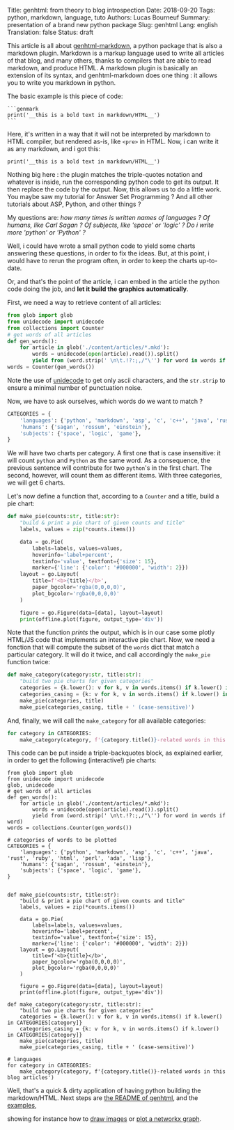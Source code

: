 Title: genhtml: from theory to blog introspection
Date: 2018-09-20
Tags: python, markdown, language, tuto
Authors: Lucas Bourneuf
Summary: presentation of a brand new python package
Slug: genhtml
Lang: english
Translation: false
Status: draft

This article is all about [genhtml-markdown](https://github.com/aluriak/genhtml-markdown), a python package that is also a markdown plugin.
Markdown is a markup language used to write all articles of that blog, and many others, thanks to compilers that are able to read markdown, and produce HTML.
A markdown plugin is basically an extension of its syntax, and genhtml-markdown does one thing : it allows you to write you markdown in python.

The basic example is this piece of code:

    ```genmark
    print('__this is a bold text in markdown/HTML__')
    ```

Here, it's written in a way that it will not be interpreted by markdown to HTML compiler, but rendered as-is, like `<pre>` in HTML.
Now, i can write it as any markdown, and i got this:

```genmark
print('__this is a bold text in markdown/HTML__')
```

Nothing big here : the plugin matches the triple-quotes notation and whatever is inside, run the corresponding python code to get its output. It then replace the code by the output.
Now, this allows us to do a little work. You maybe saw my tutorial for Answer Set Programming ? And all other tutorials about ASP, Python, and other things ?

My questions are: *how many times is written names of languages ? Of humans, like Carl Sagan ? Of subjects, like 'space' or 'logic' ? Do i write more 'python' or 'Python' ?*

Well, i could have wrote a small python code to yield some charts answering these questions, in order to fix the ideas.
But, at this point, i would have to rerun the program often, in order to keep the charts up-to-date.

Or, and that's the point of the article, i can embed in the article the python code doing the job, and **let it build the graphics automatically**.

First, we need a way to retrieve content of all articles:

```python
from glob import glob
from unidecode import unidecode
from collections import Counter
# get words of all articles
def gen_words():
    for article in glob('./content/articles/*.mkd'):
        words = unidecode(open(article).read()).split()
        yield from (word.strip(' \n\t.!?:;,/"\'') for word in words if word)
words = Counter(gen_words())
```

Note the use of [unidecode](https://pypi.org/project/Unidecode/) to get only ascii characters,
and the `str.strip` to ensure a minimal number of punctuation noise.

Now, we have to ask ourselves, which words do we want to match ?

```python
CATEGORIES = {
    'languages': {'python', 'markdown', 'asp', 'c', 'c++', 'java', 'rust', 'ruby', 'html', 'perl', 'ada', 'lisp'},
    'humans': {'sagan', 'rossum', 'einstein'},
    'subjects': {'space', 'logic', 'game'},
}
```

We will have two charts per category. A first one that is case insensitive: it will count `python` and `Python` as the same word. As a consequence, the previous sentence will contribute for two `python`'s in the first chart. The second, however, will count them as different items.
With three categories, we will get 6 charts.

Let's now define a function that, according to a `Counter` and a title, build a pie chart:

```python
def make_pie(counts:str, title:str):
    "build & print a pie chart of given counts and title"
    labels, values = zip(*counts.items())

    data = go.Pie(
        labels=labels, values=values,
        hoverinfo='label+percent',
        textinfo='value', textfont={'size': 15},
        marker={'line': {'color': '#000000', 'width': 2}})
    layout = go.Layout(
        title=f'<b>{title}</b>',
        paper_bgcolor='rgba(0,0,0,0)',
        plot_bgcolor='rgba(0,0,0,0)'
    )

    figure = go.Figure(data=[data], layout=layout)
    print(offline.plot(figure, output_type='div'))
```

Note that the function *prints* the output, which is in our case some plotly HTML/JS code that implements an interactive pie chart.
Now, we need a fonction that will compute the subset of the `words` dict that match a particular category. It will do it twice, and call accordingly the `make_pie` function twice:

```python
def make_category(category:str, title:str):
    "build two pie charts for given categories"
    categories = {k.lower(): v for k, v in words.items() if k.lower() in CATEGORIES[category]}
    categories_casing = {k: v for k, v in words.items() if k.lower() in CATEGORIES[category]}
    make_pie(categories, title)
    make_pie(categories_casing, title + ' (case-sensitive)')
```

And, finally, we will call the `make_category` for all available categories:

```python
for category in CATEGORIES:
    make_category(category, f'{category.title()}-related words in this blog articles')
```

This code can be put inside a triple-backquotes block, as explained earlier, in order to get the following (interactive!) pie charts:

```genmark interpret=both
from glob import glob
from unidecode import unidecode
glob, unidecode
# get words of all articles
def gen_words():
    for article in glob('./content/articles/*.mkd'):
        words = unidecode(open(article).read()).split()
        yield from (word.strip(' \n\t.!?:;,/"\'') for word in words if word)
words = collections.Counter(gen_words())

# categories of words to be plotted
CATEGORIES = {
    'languages': {'python', 'markdown', 'asp', 'c', 'c++', 'java', 'rust', 'ruby', 'html', 'perl', 'ada', 'lisp'},
    'humans': {'sagan', 'rossum', 'einstein'},
    'subjects': {'space', 'logic', 'game'},
}


def make_pie(counts:str, title:str):
    "build & print a pie chart of given counts and title"
    labels, values = zip(*counts.items())

    data = go.Pie(
        labels=labels, values=values,
        hoverinfo='label+percent',
        textinfo='value', textfont={'size': 15},
        marker={'line': {'color': '#000000', 'width': 2}})
    layout = go.Layout(
        title=f'<b>{title}</b>',
        paper_bgcolor='rgba(0,0,0,0)',
        plot_bgcolor='rgba(0,0,0,0)'
    )

    figure = go.Figure(data=[data], layout=layout)
    print(offline.plot(figure, output_type='div'))

def make_category(category:str, title:str):
    "build two pie charts for given categories"
    categories = {k.lower(): v for k, v in words.items() if k.lower() in CATEGORIES[category]}
    categories_casing = {k: v for k, v in words.items() if k.lower() in CATEGORIES[category]}
    make_pie(categories, title)
    make_pie(categories_casing, title + ' (case-sensitive)')

# languages
for category in CATEGORIES:
    make_category(category, f'{category.title()}-related words in this blog articles')
```

Well, that's a quick & dirty application of having python building the markdown/HTML.
Next steps are [the README of genhtml](https://github.com/Aluriak/genhtml-markdown/blob/master/README.mkd),
and the [examples](https://github.com/Aluriak/genhtml-markdown/tree/master/examples),

showing for instance how to [draw images](https://github.com/Aluriak/genhtml-markdown/blob/master/examples/images.mkd) or [plot a networkx graph](https://github.com/Aluriak/genhtml-markdown/blob/master/examples/networkx%5Fand%5Fdot.mkd).
